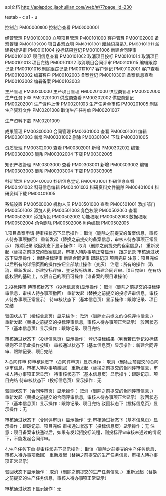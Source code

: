 api文档
http://apinpdoc.jiaohuilian.com/web/#/7?page_id=230

testab - c
a1 - u

控制台 PM00000000
控制台查看 PM00000001

经营管理 PM00100000
立项项目管理 PM00101000
客户管理 PM00102000
备案管理 PM00103000
项目备案立项 PM00101001
跟踪记录录入 PM00101011
新建投标评审 PM00101004
投标结果登记 PM00101006
新建合同评审 PM00101007
项目信息查看 PM00101002
取消项目投标 PM00101014
取消项目 PM00101013
项目完结 PM00101012
取消项目合同评审 PM00101015
编辑跟踪记录 PM00101016
删除跟踪记录 PM00101017
客户登记 PM00102001
客户查看 PM00102002
编辑客户 PM00102003
备案登记 PM00103001
备案信息查看 PM00103002
编辑备案 PM00103003

生产管理 PM00200000
生产项目管理 PM00201000
供应商管理 PM00202000
生产任务下单 PM00201001
供应商查看 PM00202002
供应商登记 PM00202001
生产资料上传 PM00201003
生产任务单审核 PM00201005
删除生产资料文件 PM00201008
取消生产任务单 PM00201007

生产资料下载 PM00201009

成果管理 PM00300000
合同管理 PM00301000
    查看 PM00301001
    编辑 PM00301003
    新增 PM00301002
    删除 PM00301004
    下载 PM00301005

资质管理 PM00302000
    查看 PM00302001
    新增 PM00302002
    编辑 PM00302003
    删除 PM00302004
    下载 PM00302005

知识产权管理 PM00303000
    查看 PM00303001
    新增 PM00303002
    编辑 PM00303003
    删除 PM00303004
    下载 PM00303005

科研管理 PM00400000
科研信息登记 PM00401001
科研信息查看 PM00401002
科研信息编辑 PM00401003
科研资料文件删除 PM00401004
科研资料下载 PM00401005

系统设置 PM00500000
机构人员 PM00501000
    查看 PM00501001
添加部门 PM00501002
添加人员 PM00501003
角色权限 PM00502000
    查看 PM00502001
添加角色 PM00502002
功能权限 PM00502003
数据权限 PM00502004
角色删除 PM00502006
角色编辑 PM00502005

1.项目备案申请
待审核状态下显示操作：
取消（删除之前提交的备案信息，审核人待办事项撤回）
重新发起（替换之前提交的备案信息，审核人待办事项正常显示）
跟踪记录
驳回状态下显示操作：
取消（删除之前提交的备案信息，）
重新发起（替换之前提交的备案信息，审核人待办事项正常显示）
跟踪记录
审核通过状态下显示操作：
新建投标评审
新建合同评审
跟踪记录
项目完结
注意：项目完结以后所有的详细页面的操作按钮全部禁止操作（变灰）
注意：所有的操作（取消、重新发起、新建投标评审、登记投标结果、新建合同评审、项目完结）在有功能权限的基础上，仅限自己的项目可操作（谁备案的项目谁操作）

2.投标评审
待审核状态下（投标信息页)显示操作：
取消（删除之前提交的投标评审信息，审核人待办事项撤回）
重新发起（替换之前提交的投标评审信息，审核人待办事项正常显示）
待审核状态下（基本信息页）显示操作：跟踪记录、项目完结

驳回状态下（投标信息页）显示操作：
取消（删除之前提交的投标评审信息，）
重新发起（替换之前提交的投标评审信息，审核人待办事项正常显示）
驳回状态下（基本信息页）显示操作：跟踪记录、项目完结

审核通过状态下（投标信息页）显示操作：
登记投标结果（判断若已登记投标结果则不显示此操作按钮）
审核通过状态下（基本信息页）显示操作：新建合同评审、跟踪记录、项目完结

3.合同评审
待审核状态下（合同评审页）显示操作：
取消（删除之前提交的合同评审信息，审核人待办事项撤回）
重新发起（替换之前提交的合同评审信息，审核人待办事项正常显示）
待审核状态下（基本信息页）显示操作：跟踪记录、项目完结
待审核状态下（投标信息页）显示操作：无

驳回状态下（合同评审页）显示操作：
取消（删除之前提交的合同评审信息，）
重新发起（替换之前提交的合同评审信息，审核人待办事项正常显示）
驳回状态下（基本信息页）显示操作：跟踪记录、项目完结
驳回状态下（投标信息页）显示操作：无

审核通过状态下（合同评审页）显示操作：无
审核通过状态下（基本信息页）显示操作：跟踪记录、项目完结
审核通过状态下（投标信息页）显示操作：无
注意：项目备案审核通过后，如果有发起招投标流程，则投标评审审核未通过的情况下，不能发起合同评审。

4.生产任务下单
待审核状态下显示操作：
取消（删除之前提交的生产任务信息，审核人待办事项撤回）
重新发起（替换之前提交的生产任务信息，审核人待办事项正常显示）

驳回状态下显示操作：
取消（删除之前提交的生产任务信息，）
重新发起（替换之前提交的生产任务信息，审核人待办事项正常显示）

审核通过状态下显示操作：无

